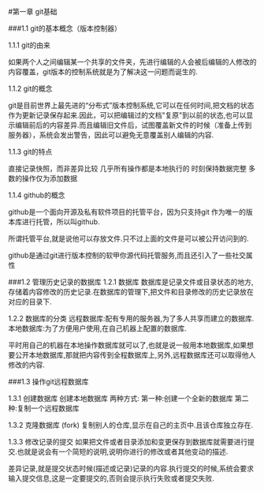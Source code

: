 #第一章  git基础

###1.1 git的基本概念（版本控制器）

1.1.1 git的由来

如果两个人之间编辑某一个共享的文件夹，先进行编辑的人会被后编辑的人修改的内容覆盖，git版本的控制系统就是为了解决这一问题而诞生的.

1.1.2 git的概念

git是目前世界上最先进的“分布式”版本控制系统,它可以在任何时间,把文档的状态作为更新记录保存起来.因此，可以把编辑过的文档"复原"到以前的状态,也可以显示编辑前后的内容差异.而且编辑旧文件后，试图覆盖新文件的时候（准备上传到服务器），系统会发出警告，因此可以避免无意覆盖别人编辑的内容.

1.1.3 git的特点

直接记录快照，而非差异比较
几乎所有操作都是本地执行的
时刻保持数据完整
多数的操作仅为添加数据

1.1.4 github的概念

github是一个面向开源及私有软件项目的托管平台，因为只支持git
作为唯一的版本库进行托管，所以叫github.

所谓托管平台,就是说他可以存放文件.只不过上面的文件是可以被公开访问到的.

github是通过git进行版本控制的软甲你源代码托管服务,而且还引入了一些社交属性

###1.2 管理历史记录的数据库
1.2.1 数据库
数据库是记录文件或目录状态的地方,存储着内容修改的历史记录.在数据库的管理下,把文件和目录修改的历史记录放在对应的目录下.

1.2.2 数据库的分类
远程数据库:配有专用的服务器,为了多人共享而建立的数据库.
本地数据库:为了方便用户使用,在自己机器上配置的数据库.

平时用自己的机器在本地操作数据库就可以了,也就是说一般用本地数据库,如果想要公开本地数据库,那就把内容传到全程数据库上,另外,远程数据库还可以取得他人修改的内容.

###1.3 操作git远程数据库

1.3.1 创建数据库
创建本地数据库 两种方式:
第一种:创建一个全新的数据库
第二种:复制一个远程数据库

1.3.2 克隆数据库 (fork)
复制别人的仓库,显示在自己的主页中.且该仓库独立存在.

1.3.3 修改记录的提交
如果把文件或者目录添加和变更保存到数据库就需要进行提交.也就是说会有一个简短的说明,说明你进行的修改或者其他变动的描述.

差异记录,就是提交状态时候(描述或记录)记录的内容.执行提交的时候,系统会要求输入提交信息,这是一定要提交的,否则会提示执行失败或者提交失败.
